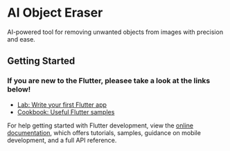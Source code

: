 # AI Object Eraser

AI-powered tool for removing unwanted objects from images with precision and ease.

## Getting Started

### If you are new to the Flutter, pleasee take a look at the links below!

- [Lab: Write your first Flutter app](https://docs.flutter.dev/get-started/codelab)
- [Cookbook: Useful Flutter samples](https://docs.flutter.dev/cookbook)

For help getting started with Flutter development, view the
[online documentation](https://docs.flutter.dev/), which offers tutorials,
samples, guidance on mobile development, and a full API reference.
